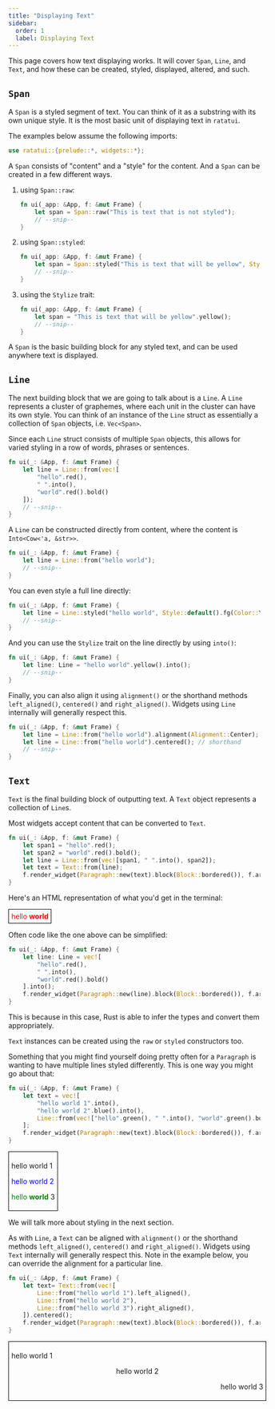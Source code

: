 ```yaml
---
title: "Displaying Text"
sidebar:
  order: 1
  label: Displaying Text
---
```


This page covers how text displaying works. It will cover `Span`, `Line`, and `Text`, and how these
can be created, styled, displayed, altered, and such.

## `Span`

A `Span` is a styled segment of text. You can think of it as a substring with its own unique style.
It is the most basic unit of displaying text in `ratatui`.

The examples below assume the following imports:

```rust
use ratatui::{prelude::*, widgets::*};
```

A `Span` consists of "content" and a "style" for the content. And a `Span` can be created in a few
different ways.

1. using `Span::raw`:

   ```rust
   fn ui(_app: &App, f: &mut Frame) {
       let span = Span::raw("This is text that is not styled");
       // --snip--
   }
   ```

2. using `Span::styled`:

   ```rust
   fn ui(_app: &App, f: &mut Frame) {
       let span = Span::styled("This is text that will be yellow", Style::default().fg(Color::Yellow));
       // --snip--
   }
   ```

3. using the `Stylize` trait:

   ```rust
   fn ui(_app: &App, f: &mut Frame) {
       let span = "This is text that will be yellow".yellow();
       // --snip--
   }
   ```

A `Span` is the basic building block for any styled text, and can be used anywhere text is
displayed.

## `Line`

The next building block that we are going to talk about is a `Line`. A `Line` represents a cluster
of graphemes, where each unit in the cluster can have its own style. You can think of an instance of
the `Line` struct as essentially a collection of `Span` objects, i.e. `Vec<Span>`.

Since each `Line` struct consists of multiple `Span` objects, this allows for varied styling in a
row of words, phrases or sentences.

```rust
fn ui(_: &App, f: &mut Frame) {
    let line = Line::from(vec![
        "hello".red(),
        " ".into(),
        "world".red().bold()
    ]);
    // --snip--
}
```

A `Line` can be constructed directly from content, where the content is `Into<Cow<'a, &str>>`.

```rust
fn ui(_: &App, f: &mut Frame) {
    let line = Line::from("hello world");
    // --snip--
}
```

You can even style a full line directly:

```rust
fn ui(_: &App, f: &mut Frame) {
    let line = Line::styled("hello world", Style::default().fg(Color::Yellow));
    // --snip--
}
```

And you can use the `Stylize` trait on the line directly by using `into()`:

```rust
fn ui(_: &App, f: &mut Frame) {
    let line: Line = "hello world".yellow().into();
    // --snip--
}
```

Finally, you can also align it using `alignment()` or the shorthand methods `left_aligned()`,
`centered()` and `right_aligned()`. Widgets using `Line` internally will generally respect this.

```rust
fn ui(_: &App, f: &mut Frame) {
    let line = Line::from("hello world").alignment(Alignment::Center);
    let line = Line::from("hello world").centered(); // shorthand
    // --snip--
}
```

## `Text`

`Text` is the final building block of outputting text. A `Text` object represents a collection of
`Line`s.

Most widgets accept content that can be converted to `Text`.

```rust
fn ui(_: &App, f: &mut Frame) {
    let span1 = "hello".red();
    let span2 = "world".red().bold();
    let line = Line::from(vec![span1, " ".into(), span2]);
    let text = Text::from(line);
    f.render_widget(Paragraph::new(text).block(Block::bordered()), f.area());
}
```

Here's an HTML representation of what you'd get in the terminal:

<div style="border: 1px solid black; display: inline-block; padding: 5px;">
    <span style="color: red;">hello</span>
    <span style="color: red; font-weight: bold;">world</span>
</div>

Often code like the one above can be simplified:

```rust
fn ui(_: &App, f: &mut Frame) {
    let line: Line = vec![
        "hello".red(),
        " ".into(),
        "world".red().bold()
    ].into();
    f.render_widget(Paragraph::new(line).block(Block::bordered()), f.area());
}
```

This is because in this case, Rust is able to infer the types and convert them appropriately.

`Text` instances can be created using the `raw` or `styled` constructors too.

Something that you might find yourself doing pretty often for a `Paragraph` is wanting to have
multiple lines styled differently. This is one way you might go about that:

```rust
fn ui(_: &App, f: &mut Frame) {
    let text = vec![
        "hello world 1".into(),
        "hello world 2".blue().into(),
        Line::from(vec!["hello".green(), " ".into(), "world".green().bold(), "3".into()]),
    ];
    f.render_widget(Paragraph::new(text).block(Block::bordered()), f.area());
}
```

<div style="border: 1px solid black; display: inline-block; padding: 5px;">
    <p>
        hello world 1
    </p>
    <p>
        <span style="color: blue;">hello world 2</span>
    </p>
    <p>
        <span style="color: green;">hello</span>
        <span style="color: green; font-weight: bold;">world</span> 3
    </p>
</div>

We will talk more about styling in the next section.

As with `Line`, a `Text` can be aligned with `alignment()` or the shorthand methods
`left_aligned()`, `centered()` and `right_aligned()`. Widgets using `Text` internally will generally
respect this. Note in the example below, you can override the alignment for a particular line.

```rust
fn ui(_: &App, f: &mut Frame) {
    let text= Text::from(vec![
        Line::from("hello world 1").left_aligned(),
        Line::from("hello world 2"),
        Line::from("hello world 3").right_aligned(),
    ]).centered();
    f.render_widget(Paragraph::new(text).block(Block::bordered()), f.area());
}
```

<div style="border: 1px solid black; display: inline-block; padding: 5px; width: 100%">
    <p style="text-align: left;">hello world 1</p>
    <p style="text-align: center;">hello world 2</p>
    <p style="text-align: right;">hello world 3</p>
</div>

